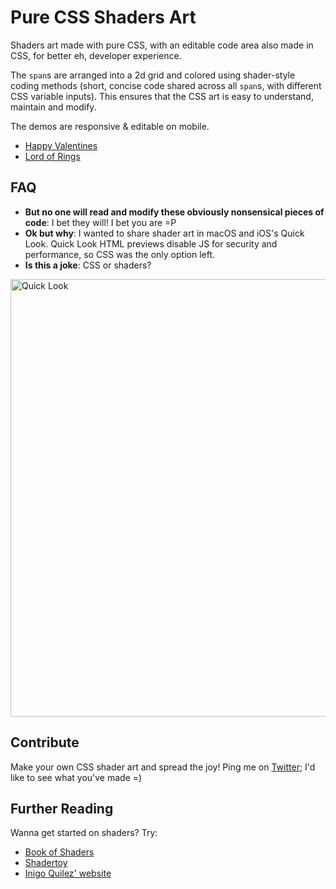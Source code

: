 # Pure CSS Shaders Art

Shaders art made with pure CSS, with an editable code area also made in CSS, for better eh, developer experience.

The `span`s are arranged into a 2d grid and colored using shader-style coding methods (short, concise code shared across all `span`s, with different CSS variable inputs). This ensures that the CSS art is easy to understand, maintain and modify.

The demos are responsive & editable on mobile.
- [Happy Valentines]()
- [Lord of Rings]()

## FAQ

- **But no one will read and modify these obviously nonsensical pieces of code**: I bet they will! I bet you are =P
- **Ok but why**: I wanted to share shader art in macOS and iOS's Quick Look. Quick Look HTML previews disable JS for security and performance, so CSS was the only option left.
- **Is this a joke**: CSS or shaders?

<img width="700" alt="Quick Look" src="https://user-images.githubusercontent.com/1909539/154792697-d8740074-ff14-49b4-b8f1-28096ce3e5ba.png">

## Contribute

Make your own CSS shader art and spread the joy! Ping me on [Twitter](http://twitter.com/_chenglou); I'd like to see what you've made =)

## Further Reading

Wanna get started on shaders? Try:
- [Book of Shaders](https://thebookofshaders.com)
- [Shadertoy](https://www.shadertoy.com)
- [Inigo Quilez' website](https://iquilezles.org)
